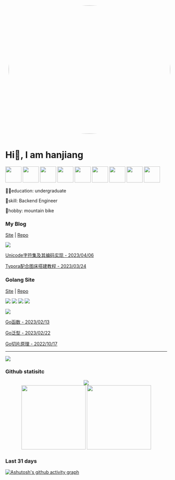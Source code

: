 <div align="center">
  <img src="https://media1.giphy.com/media/2zeji2UedvZzvIZ45N/giphy.gif?cid=ecf05e47y4f1evwyc6npynv29sp6c5rz5s1tycchkbzw8vih&ep=v1_stickers_search&rid=giphy.gif&ct=s" style="width:100%;height:400px;border-radius:50%;margin:10px"/>
  
</div>

<div>

# Hi👋, I am hanjiang
  
<img src="https://cdn.jsdelivr.net/gh/devicons/devicon/icons/go/go-original-wordmark.svg" width="50px"/>
  
<img src="https://cdn.jsdelivr.net/gh/devicons/devicon/icons/java/java-original-wordmark.svg" width="50px"/>
  
<img src="https://cdn.jsdelivr.net/gh/devicons/devicon/icons/vuejs/vuejs-original-wordmark.svg" width="50px"/>
   
<img src="https://cdn.jsdelivr.net/gh/devicons/devicon/icons/typescript/typescript-original.svg" width="50px"/>  

<img src="https://cdn.jsdelivr.net/gh/devicons/devicon/icons/javascript/javascript-original.svg" width="50px"/>
  
<img src="https://cdn.jsdelivr.net/gh/devicons/devicon/icons/html5/html5-original-wordmark.svg" width="50px"/>
          
<img src="https://cdn.jsdelivr.net/gh/devicons/devicon/icons/css3/css3-original-wordmark.svg" width="50px"/>
  
<img src="https://cdn.jsdelivr.net/gh/devicons/devicon/icons/lua/lua-original-wordmark.svg" width="50px"/>
          
<img src="https://cdn.jsdelivr.net/gh/devicons/devicon/icons/python/python-original-wordmark.svg" width="50px"/>
          
          
          
          
          

👨‍🎓education: undergraduate

🚀skill: Backend Engineer
  
🚴hobby: mountain bike

</div>

### My Blog

[Site](https://246859.github.io/) | [Repo](https://github.com/246859/246859.github.io)

![](https://public-1308755698.cos.ap-chongqing.myqcloud.com//img/202305041145685.png)

[Unicode字符集及其编码实现 - 2023/04/06](https://246859.github.io/posts/code/unicode.html)

[Typora配合图床搭建教程 - 2023/03/24](https://246859.github.io/posts/code/pic.html)

### Golang Site
[Site](https://golang.halfiisland.com/) | [Repo](https://github.com/CQUT-Programmer/Golang-Doc)

![](https://img.shields.io/static/v1?label=view&message=3k%2B/months&color=blue)
![](https://img.shields.io/badge/article-30%2B-green)
![](https://img.shields.io/badge/star-17-orange)
![](https://img.shields.io/badge/fork-15-red)

![](https://public-1308755698.cos.ap-chongqing.myqcloud.com//img/202305041153605.png)

[Go函数 - 2023/02/13](https://golang.halfiisland.com/%E8%AF%AD%E8%A8%80%E5%85%A5%E9%97%A8/%E8%AF%AD%E6%B3%95%E8%BF%9B%E9%98%B6/75.func.html)

[Go泛型 - 2023/02/22](https://golang.halfiisland.com/%E8%AF%AD%E8%A8%80%E5%85%A5%E9%97%A8/%E8%AF%AD%E6%B3%95%E8%BF%9B%E9%98%B6/90.generic.html)

[Go切片原理 - 2022/10/17](https://golang.halfiisland.com/%E8%AF%AD%E8%A8%80%E8%BF%9B%E9%98%B6/%E5%8E%9F%E7%90%86%E8%A7%A3%E6%9E%90/slice.html)

---

![](https://camo.githubusercontent.com/e2fed45eeddf5c4e8af379d928f6c2da3617a343291af1763c6af7bab347e431/68747470733a2f2f63646e2e6a7364656c6976722e6e65742f67682f73756e3032323553554e2f73756e3032323553554e2f6173736574732f696d616765732f69636f6e2e706e67)

### Github statisitc
<div align="center">  
  <img src="https://streak-stats.demolab.com?user=246859&theme=radical" />
</div>

<div align="center">
  <img src="https://github-readme-stats.vercel.app/api?username=246859&show_icons=true&theme=onedark" style="height:200px"/>
  <img src="https://github-readme-stats.vercel.app/api/top-langs/?username=246859&layout=compact" style="height:200px"/>
</div>

### Last 31 days

[![Ashutosh's github activity graph](https://github-readme-activity-graph.cyclic.app/graph?username=246859&theme=github-compact)](https://github.com/ashutosh00710/github-readme-activity-graph)

